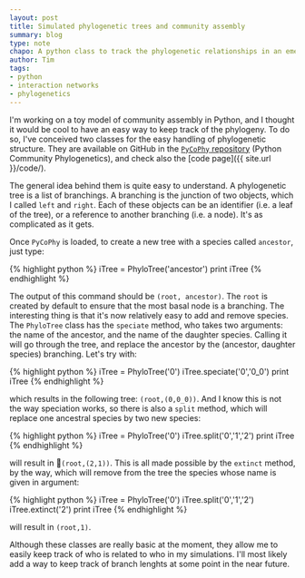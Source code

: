```yaml
---
layout: post
title: Simulated phylogenetic trees and community assembly
summary: blog
type: note
chapo: A python class to track the phylogenetic relationships in an emerging community.
author: Tim
tags:
- python
- interaction networks
- phylogenetics
---
```


I'm working on a toy model of community assembly in Python, and I thought it would be cool to have an easy way to keep track of the phylogeny. To do so, I've conceived two classes for the easy handling of phylogenetic structure. They are available on GitHub in the [`PyCoPhy` repository](https://github.com/tpoisot/PyCoPhy) (Python Community Phylogenetics), and check also the [code page]({{ site.url }}/code/).

The general idea behind them is quite easy to understand. A phylogenetic tree is a list of branchings. A branching is the junction of two objects, which I called `left` and `right`. Each of these objects can be an identifier (i.e. a leaf of the tree), or a reference to another branching (i.e. a node). It's as complicated as it gets.

Once `PyCoPhy` is loaded, to create a new tree with a species called `ancestor`, just type:

{% highlight python %}
iTree = PhyloTree('ancestor')
print iTree
{% endhighlight %}

The output of this command should be `(root, ancestor)`. The `root` is created by default to ensure that the most basal node is a branching. The interesting thing is that it's now relatively easy to add and remove species. The `PhyloTree` class has the `speciate` method, who takes two arguments: the name of the ancestor, and the name of the daughter species. Calling it will go through the tree, and replace the ancestor by the (ancestor, daughter species) branching. Let's try with:

{% highlight python %}
iTree = PhyloTree('0')
iTree.speciate('0','0_0')
print iTree
{% endhighlight %}

which results in the following tree: `(root,(0,0_0))`. And I know this is not the way speciation works, so there is also a `split` method, which will replace one ancestral species by two new species:

{% highlight python %}
iTree = PhyloTree('0')
iTree.split('0','1','2')
print iTree
{% endhighlight %}

will result in `(root,(2,1))`. This is all made possible by the `extinct` method, by the way, which will remove from the tree the species whose name is given in argument:

{% highlight python %}
iTree = PhyloTree('0')
iTree.split('0','1','2')
iTree.extinct('2')
print iTree
{% endhighlight %}

will result in `(root,1)`.

Although these classes are really basic at the moment, they allow me to easily keep track of who is related to who in my simulations. I'll most likely add a way to keep track of branch lenghts at some point in the near future.